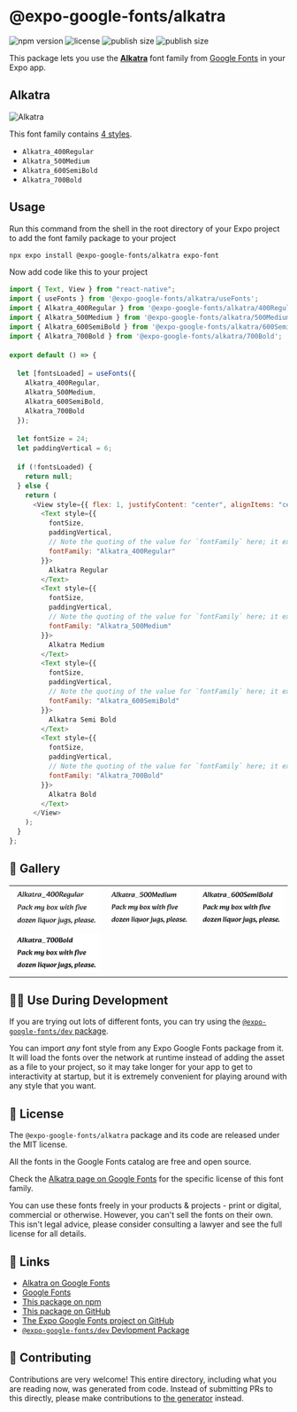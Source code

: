 # @expo-google-fonts/alkatra

![npm version](https://flat.badgen.net/npm/v/@expo-google-fonts/alkatra)
![license](https://flat.badgen.net/github/license/expo/google-fonts)
![publish size](https://flat.badgen.net/packagephobia/install/@expo-google-fonts/alkatra)
![publish size](https://flat.badgen.net/packagephobia/publish/@expo-google-fonts/alkatra)

This package lets you use the [**Alkatra**](https://fonts.google.com/specimen/Alkatra) font family from [Google Fonts](https://fonts.google.com/) in your Expo app.

## Alkatra

![Alkatra](./font-family.png)

This font family contains [4 styles](#-gallery).

- `Alkatra_400Regular`
- `Alkatra_500Medium`
- `Alkatra_600SemiBold`
- `Alkatra_700Bold`

## Usage

Run this command from the shell in the root directory of your Expo project to add the font family package to your project

```sh
npx expo install @expo-google-fonts/alkatra expo-font
```

Now add code like this to your project

```js
import { Text, View } from "react-native";
import { useFonts } from '@expo-google-fonts/alkatra/useFonts';
import { Alkatra_400Regular } from '@expo-google-fonts/alkatra/400Regular';
import { Alkatra_500Medium } from '@expo-google-fonts/alkatra/500Medium';
import { Alkatra_600SemiBold } from '@expo-google-fonts/alkatra/600SemiBold';
import { Alkatra_700Bold } from '@expo-google-fonts/alkatra/700Bold';

export default () => {

  let [fontsLoaded] = useFonts({
    Alkatra_400Regular, 
    Alkatra_500Medium, 
    Alkatra_600SemiBold, 
    Alkatra_700Bold
  });

  let fontSize = 24;
  let paddingVertical = 6;

  if (!fontsLoaded) {
    return null;
  } else {
    return (
      <View style={{ flex: 1, justifyContent: "center", alignItems: "center" }}>
        <Text style={{
          fontSize,
          paddingVertical,
          // Note the quoting of the value for `fontFamily` here; it expects a string!
          fontFamily: "Alkatra_400Regular"
        }}>
          Alkatra Regular
        </Text>
        <Text style={{
          fontSize,
          paddingVertical,
          // Note the quoting of the value for `fontFamily` here; it expects a string!
          fontFamily: "Alkatra_500Medium"
        }}>
          Alkatra Medium
        </Text>
        <Text style={{
          fontSize,
          paddingVertical,
          // Note the quoting of the value for `fontFamily` here; it expects a string!
          fontFamily: "Alkatra_600SemiBold"
        }}>
          Alkatra Semi Bold
        </Text>
        <Text style={{
          fontSize,
          paddingVertical,
          // Note the quoting of the value for `fontFamily` here; it expects a string!
          fontFamily: "Alkatra_700Bold"
        }}>
          Alkatra Bold
        </Text>
      </View>
    );
  }
};
```

## 🔡 Gallery


||||
|-|-|-|
|![Alkatra_400Regular](./400Regular/Alkatra_400Regular.ttf.png)|![Alkatra_500Medium](./500Medium/Alkatra_500Medium.ttf.png)|![Alkatra_600SemiBold](./600SemiBold/Alkatra_600SemiBold.ttf.png)||
|![Alkatra_700Bold](./700Bold/Alkatra_700Bold.ttf.png)||||


## 👩‍💻 Use During Development

If you are trying out lots of different fonts, you can try using the [`@expo-google-fonts/dev` package](https://github.com/expo/google-fonts/tree/master/font-packages/dev#readme).

You can import _any_ font style from any Expo Google Fonts package from it. It will load the fonts over the network at runtime instead of adding the asset as a file to your project, so it may take longer for your app to get to interactivity at startup, but it is extremely convenient for playing around with any style that you want.


## 📖 License

The `@expo-google-fonts/alkatra` package and its code are released under the MIT license.

All the fonts in the Google Fonts catalog are free and open source.

Check the [Alkatra page on Google Fonts](https://fonts.google.com/specimen/Alkatra) for the specific license of this font family.

You can use these fonts freely in your products & projects - print or digital, commercial or otherwise. However, you can't sell the fonts on their own. This isn't legal advice, please consider consulting a lawyer and see the full license for all details.

## 🔗 Links

- [Alkatra on Google Fonts](https://fonts.google.com/specimen/Alkatra)
- [Google Fonts](https://fonts.google.com/)
- [This package on npm](https://www.npmjs.com/package/@expo-google-fonts/alkatra)
- [This package on GitHub](https://github.com/expo/google-fonts/tree/master/font-packages/alkatra)
- [The Expo Google Fonts project on GitHub](https://github.com/expo/google-fonts)
- [`@expo-google-fonts/dev` Devlopment Package](https://github.com/expo/google-fonts/tree/master/font-packages/dev)

## 🤝 Contributing

Contributions are very welcome! This entire directory, including what you are reading now, was generated from code. Instead of submitting PRs to this directly, please make contributions to [the generator](https://github.com/expo/google-fonts/tree/master/packages/generator) instead.
